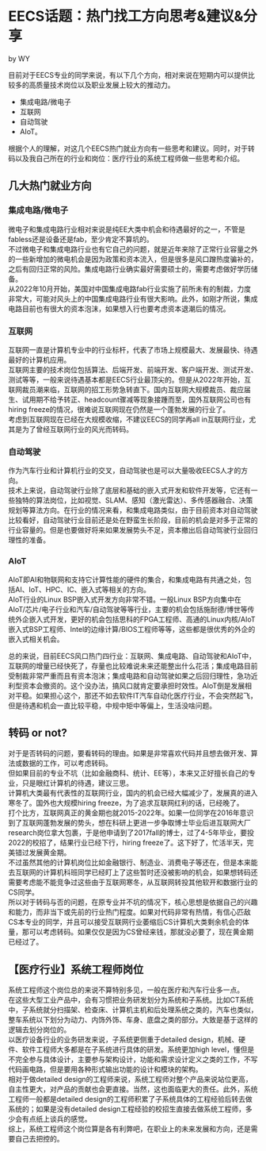 # EECS话题：热门找工方向思考&建议&分享
by WY  

目前对于EECS专业的同学来说，有以下几个方向，相对来说在短期内可以提供比较多的高质量技术岗位以及职业发展上较大的推动力。
- 集成电路/微电子  
- 互联网  
- 自动驾驶  
- AIoT。

根据个人的理解，对这几个EECS热门就业方向有一些思考和建议。同时，对于转码以及我自己所在的行业和岗位：医疗行业的系统工程师做一些思考和介绍。  

## 几大热门就业方向  
### 集成电路/微电子  
微电子和集成电路行业相对来说是纯EE大类中机会和待遇最好的之一，不管是fabless还是设备还是fab，至少肯定不算坑的。  
不过微电子和集成电路行业也有它自己的问题，就是近年来除了正常行业容量之外的一些新增加的微电机会是因为政策和资本流入，但是很多是风口蹭热度骗补的，之后有回归正常的风险。集成电路行业确实最好需要硕士的，需要考虑做好学历储备。  
从2022年10月开始，美国对中国集成电路fab行业实施了前所未有的制裁，力度非常大，可能对风头上的中国集成电路行业有很大影响。此外，如刚才所说，集成电路目前也有很大的资本泡沫，如果想入行也要考虑资本退潮后的情况。  


### 互联网  
互联网一直是计算机专业中的行业标杆，代表了市场上规模最大、发展最快、待遇最好的计算机应用。  
互联网主要的技术岗位包括算法、后端开发、前端开发、客户端开发、测试开发、测试等等，一般来说待遇基本都是EECS行业最顶尖的。但是从2022年开始，互联网裁员潮来临，互联网的招工形势急转直下。国内互联网大规模裁员、裁应届生、试用期不给予转正、headcount骤减等现象接踵而至，国外互联网公司也有hiring freeze的情况，很难说互联网现在仍然是一个蓬勃发展的行业了。  
考虑到互联网现在已经在大规模收缩，不建议EECS的同学再all in互联网行业，尤其是为了曾经互联网行业的风光而转码。  

### 自动驾驶  
作为汽车行业和计算机行业的交叉，自动驾驶也是可以大量吸收EECS人才的方向。  
技术上来说，自动驾驶行业除了底层和基础的嵌入式开发和软件开发等，它还有一些独特的算法岗位，比如视觉、SLAM、感知（激光雷达）、多传感器融合、决策规划等算法方向。在行业的情况来看，和集成电路类似，由于目前资本对自动驾驶比较看好，自动驾驶行业目前还是处在野蛮生长阶段，目前的机会是对多于正常的行业容量的。但是也要做好将来如果发展势头不足，资本撤出后自动驾驶行业回归理性的准备。  

### AIoT  
AIoT即AI和物联网和支持它计算性能的硬件的集合，和集成电路有共通之处，包括AI、IoT、HPC、IC、嵌入式等相关的方向。  
AIoT行业的Linux BSP嵌入式开发方向非常不错。一般Linux BSP方向集中在AIoT/芯片/电子行业和汽车/自动驾驶等等行业，主要的机会包括施耐德/博世等传统外企嵌入式开发，更好的机会包括思科的FPGA工程师、高通的Linux内核/AIoT 嵌入式BSP工程师、Intel的边缘计算/BIOS工程师等等，这些都是很优秀的外企的嵌入式相关机会。  

总的来说，目前EECS风口热门四行业：互联网、集成电路、自动驾驶和AIoT中，互联网的增量已经快死了，存量也比较难说未来还能整出什么花活；集成电路目前受制裁非常严重而且有资本泡沫；集成电路和自动驾驶如果之后回归理性，急功近利型资本会撤资的。这个没办法，搞风口就肯定要承担时效性。AIoT倒是发展相对平稳。如果担心这个，那还不如去软件IT汽车自动化医疗行业，不会突然起飞，但是待遇和机会一直比较平稳，中规中矩中等偏上，生活没啥问题。  

## 转码 or not?  
对于是否转码的问题，要看转码的理由。如果是非常喜欢代码并且想去做开发、算法或数据的工作，可以考虑转码。  
但如果目前的专业不坑（比如金融商科、统计、EE等），本来又正好擅长自己的专业，只是眼红计算机的待遇，建议三思。  
计算机大类最有代表性的互联网行业，国内的机会已经大幅减少了，发展真的进入寒冬了。国外也大规模hiring freeze，为了追求互联网红利的话，已经晚了。  
打个比方，互联网真正的黄金期也就2015-2022年。如果一位同学在2016年意识到了互联网蓬勃发展的势头，想在科研上更进一步争取博士毕业后进互联网大厂research岗位拿大包裹，于是他申请到了2017fall的博士，过了4-5年毕业，要投2022的校招了，结果行业已经下行，hiring freeze了。这下好了，忙活半天，完美错过发展黄金期。  
不过虽然其他的计算机岗位比如金融银行、制造业、消费电子等还在，但是本来能去互联网的计算机科班同学已经盯上了这些暂时还没被影响的机会，如果想转码还需要考虑能不能竞争过这些由于互联网寒冬，从互联网转投其他软开和数据行业的CS同学。  
所以对于转码与否的问题，在原专业并不坑的情况下，核心思想是依据自己的兴趣和能力，而非当下或先前的行业热门程度。如果对代码非常有热情，有信心匹敌CS本专业的同学，并且可以接受互联网行业萎缩后CS计算机大类剩余机会的体量，那可以考虑转码。如果仅仅是因为CS曾经来钱，那就没必要了，现在黄金期已经过了。  

## 【医疗行业】系统工程师岗位
系统工程师这个岗位总的来说不算特别多见，一般在医疗和汽车行业多一点。  
在这些大型工业产品中，会有习惯把业务研发划分为系统和子系统。比如CT系统中，子系统就分扫描架、检查床、计算机主机和后处理系统之类的，汽车也类似，整车系统以下划分为动力、内饰外饰、车身、底盘之类的部分。大致是基于这样的逻辑去划分岗位的。  
以医疗设备行业的业务研发来说，子系统更侧重于detailed design，机械、硬件、软件工程师大多都是在子系统进行具体的研发。系统更加high level，懂但是不完全参与具体设计，主要参与架构设计，功能和需求设计定义之类的工作，不写代码画电路，但是要用各种形式输出功能的设计和模块的架构。  
相对于做detailed design的工程师来说，系统工程师对整个产品来说站位更高，自主性更大，对产品的贡献也会更直接。当然，这也面临更大的责任。此外，系统工程师一般都是detailed design的工程师积累了子系统具体的工程经验后转去做系统的；如果是没有detailed design工程经验的校招生直接去做系统工程师，多少会有点纸上谈兵的感觉。  
综上，系统工程师这个岗位算是各有利弊吧，在职业上的未来发展和方向，还是需要自己去把控的。  
